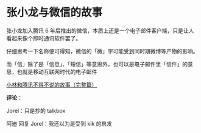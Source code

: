 # 张小龙与微信的故事

张小龙加入腾讯 6 年后推出的微信，本质上还是一个电子邮件客户端，只是让人看起来像个即时通讯软件罢了。

仔细思考一下名称便可得知，微信的「微」字可能受到同时期微博等产物的影响。

而「信」除了是「信息」、「短信」等意思外，也可以是电子邮件里「信件」的意思，也就是移动互联网时代的电子邮件

[小林和腾讯不得不说的故事（完整篇）](https://mp.weixin.qq.com/s/7ZELAk5ErlwvyuERwHogCg)

**评论：**

Jorel：只是抄的 talkbox

阿迪 回复 Jorel：我还以为是受到 kik 的启发